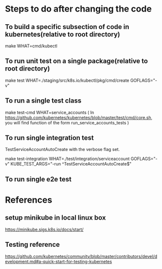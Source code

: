 # Steps to do after changing the code

## To build a specific subsection of code in kubernetes(relative to root directory)

make WHAT=cmd/kubectl

## To run unit test on a single package(relative to root directory)

make test WHAT=./staging/src/k8s.io/kubectl/pkg/cmd/create GOFLAGS="-v"


## To run a single test class

make test-cmd WHAT=service_accounts ( In https://github.com/kubernetes/kubernetes/blob/master/test/cmd/core.sh, you will find function of the form run_service_accounts_tests )



## To run single integration test 

TestServiceAccountAutoCreate with the verbose flag set.

make test-integration WHAT=./test/integration/serviceaccount GOFLAGS="-v" KUBE_TEST_ARGS="-run ^TestServiceAccountAutoCreate$"

## To run single e2e test


# References
## setup minikube in local linux box

https://minikube.sigs.k8s.io/docs/start/

## Testing reference

https://github.com/kubernetes/community/blob/master/contributors/devel/development.md#a-quick-start-for-testing-kubernetes
